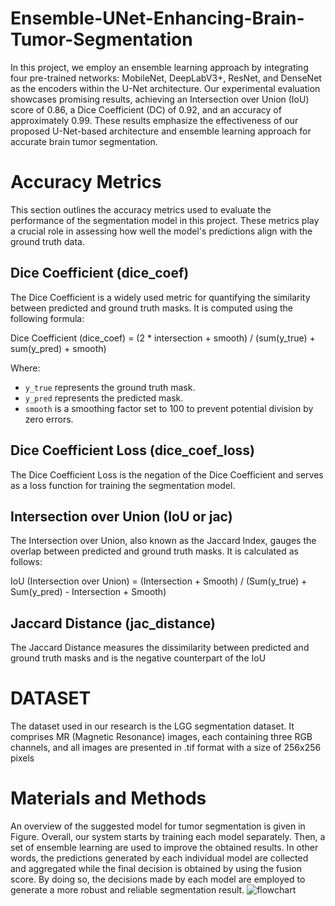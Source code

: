 # Ensemble-UNet-Enhancing-Brain-Tumor-Segmentation

In this project, we employ an ensemble learning approach by integrating four pre-trained networks: MobileNet, DeepLabV3+, ResNet, and DenseNet as the encoders within the U-Net architecture. Our experimental evaluation showcases promising results, achieving an Intersection over Union (IoU) score of 0.86, a Dice Coefficient (DC) of 0.92, and an accuracy of approximately 0.99. These results emphasize the effectiveness of our proposed U-Net-based architecture and ensemble learning approach for accurate brain tumor segmentation.

# Accuracy Metrics

This section outlines the accuracy metrics used to evaluate the performance of the segmentation model in this project. These metrics play a crucial role in assessing how well the model's predictions align with the ground truth data.

## Dice Coefficient (dice_coef)

The Dice Coefficient is a widely used metric for quantifying the similarity between predicted and ground truth masks. It is computed using the following formula:

Dice Coefficient (dice_coef) = (2 * intersection + smooth) / (sum(y_true) + sum(y_pred) + smooth)

Where:
- `y_true` represents the ground truth mask.
- `y_pred` represents the predicted mask.
- `smooth` is a smoothing factor set to 100 to prevent potential division by zero errors.

## Dice Coefficient Loss (dice_coef_loss)

The Dice Coefficient Loss is the negation of the Dice Coefficient and serves as a loss function for training the segmentation model.

## Intersection over Union (IoU or jac)

The Intersection over Union, also known as the Jaccard Index, gauges the overlap between predicted and ground truth masks. It is calculated as follows:

IoU (Intersection over Union) = (Intersection + Smooth) / (Sum(y_true) + Sum(y_pred) - Intersection + Smooth)

## Jaccard Distance (jac_distance)

The Jaccard Distance measures the dissimilarity between predicted and ground truth masks and is the negative counterpart of the IoU

# DATASET
The dataset used in our research is the LGG segmentation dataset. It comprises MR (Magnetic Resonance) images, each containing three RGB channels, and all images are presented in .tif format with a size of 256x256 pixels

# Materials and Methods
An overview of the suggested model for tumor segmentation is given in Figure. Overall, our system starts by training each model separately. Then, a set of ensemble learning are used to improve the obtained results. In other words, the predictions generated by each individual model are collected and aggregated while the final decision is obtained by using the fusion score. By doing so, the decisions made by each model are employed to generate a more robust and reliable segmentation result.
![flowchart](https://github.com/LaouaMERiLO/Ensemble-UNet-Enhancing-Brain-Tumor-Segmentation/assets/86894912/82c7b089-4886-4320-873c-16ae38ed3bba)

